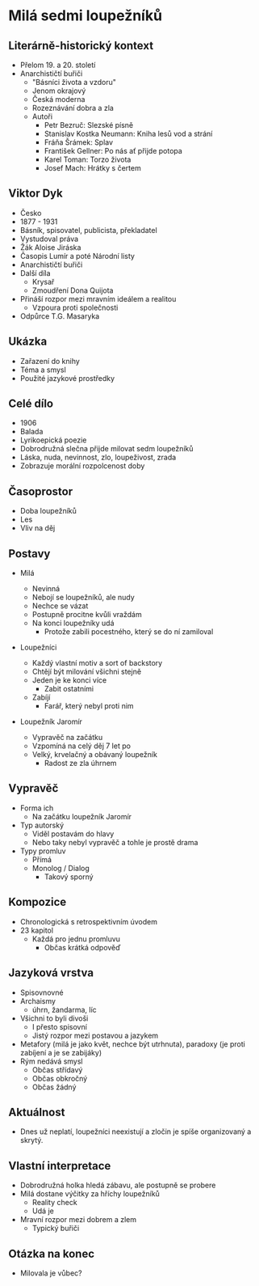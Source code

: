 # Milá sedmi loupežníků

## Literárně-historický kontext
- Přelom 19. a 20. století
- Anarchističtí buřiči
    - "Básníci života a vzdoru"
    - Jenom okrajový
    - Česká moderna
    - Rozeznávání dobra a zla
    - Autoři
        - Petr Bezruč: Slezské písně
        - Stanislav Kostka Neumann: Kniha lesů vod a strání
        - Fráňa Šrámek: Splav
        - František Gellner: Po nás ať přijde potopa
        - Karel Toman: Torzo života
        - Josef Mach: Hrátky s čertem

## Viktor Dyk
- Česko
- 1877 - 1931
- Básník, spisovatel, publicista, překladatel
- Vystudoval práva
- Žák Aloise Jiráska
- Časopis Lumír a poté Národní listy
- Anarchističtí buřiči
- Další díla
    - Krysař
    - Zmoudření Dona Quijota
- Přináší rozpor mezi mravním ideálem a realitou
    - Vzpoura proti společnosti
- Odpůrce T.G. Masaryka

## Ukázka
- Zařazení do knihy
- Téma a smysl
- Použité jazykové prostředky

## Celé dílo
- 1906
- Balada
- Lyrikoepická poezie
- Dobrodružná slečna přijde milovat sedm loupežníků
- Láska, nuda, nevinnost, zlo, loupeživost, zrada
- Zobrazuje morální rozpolcenost doby

## Časoprostor
- Doba loupežníků
- Les
- Vliv na děj

## Postavy
- Milá
    - Nevinná
    - Nebojí se loupežníků, ale nudy
    - Nechce se vázat
    - Postupně procitne kvůli vraždám
    - Na konci loupežníky udá
        - Protože zabili pocestného, který se do ní zamiloval
- Loupežníci
    - Každý vlastní motiv a sort of backstory
    - Chtějí být milování všichni stejně
    - Jeden je ke konci více
        - Zabit ostatními
    - Zabíjí
        - Farář, který nebyl proti nim

- Loupežník Jaromír
    - Vypravěč na začátku
    - Vzpomíná na celý děj 7 let po
    - Velký, krvelačný a obávaný loupežník
        - Radost ze zla úhrnem

## Vypravěč
- Forma ich
    - Na začátku loupežník Jaromír
- Typ autorský
    - Viděl postavám do hlavy
    - Nebo taky nebyl vypravěč a tohle je prostě drama
- Typy promluv
    - Přímá
    - Monolog / Dialog
        - Takový sporný

## Kompozice
- Chronologická s retrospektivním úvodem
- 23 kapitol
    - Každá pro jednu promluvu
        - Občas krátká odpověď

## Jazyková vrstva
- Spisovnovné
- Archaismy
    - úhrn, žandarma, líc
- Všichni to byli divoši
    - I přesto spisovní
    - Jistý rozpor mezi postavou a jazykem
- Metafory (milá je jako květ, nechce být utrhnuta), paradoxy (je proti zabíjení a je se zabijáky)
- Rým nedává smysl
    - Občas střídavý
    - Občas obkročný
    - Občas žádný

## Aktuálnost
- Dnes už neplatí, loupežníci neexistují a zločin je spíše organizovaný a skrytý.

## Vlastní interpretace
- Dobrodružná holka hledá zábavu, ale postupně se probere
- Milá dostane výčitky za hříchy loupežníků
    - Reality check
    - Udá je
- Mravní rozpor mezi dobrem a zlem
    - Typický buřiči

## Otázka na konec
- Milovala je vůbec?
